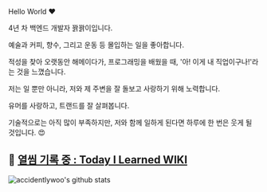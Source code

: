 Hello World :heart:

4년 차 백엔드 개발자 꽑꽑이입니다.

예술과 커피, 향수, 그리고 운동 등 몰입하는 일을 좋아합니다.

적성을 찾아 오랫동안 해메이다가, 프로그래밍을 배웠을 때, '아! 이게 내 직업이구나!'라는 것을 느꼈습니다.

저는 일 뿐만 아니라, 저와 제 주변을 잘 돌보고 사랑하기 위해 노력합니다.

유머를 사랑하고, 트랜드를 잘 살펴봅니다. 

기술적으로는 아직 많이 부족하지만, 저와 함께 일하게 된다면 하루에 한 번은 웃게 될 것입니다. :heart_eyes:



## :green_book: [열씸 기록 중 : Today I Learned WIKI](https://github.com/accidentlywoo/TIL)


![accidentlywoo's github stats](https://github-readme-stats.vercel.app/api?username=accidentlywoo&show_icons=true&theme=merko)
